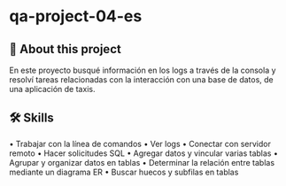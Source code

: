 # qa-project-04-es

## 🚀 About this project

En este proyecto busqué información en los logs a través de la consola y resolví tareas relacionadas con la interacción con una base de datos, de una aplicación de taxis.

## 🛠 Skills

• Trabajar con la línea de comandos
• Ver logs
• Conectar con servidor remoto
• Hacer solicitudes SQL
• Agregar datos y vincular varias tablas
• Agrupar y organizar datos en tablas
• Determinar la relación entre tablas mediante un diagrama ER
• Buscar huecos y subfilas en tablas
